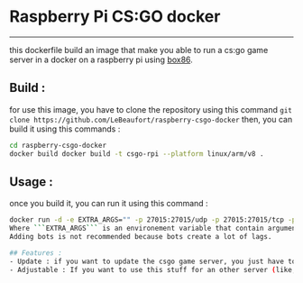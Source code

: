 # Raspberry Pi CS:GO docker
---
this dockerfile build an image that make you able to run a cs:go game server in a docker on a raspberry pi using [box86](https://github.com/anujdatar/box86-docker/).

## Build :
for use this image, you have to clone the repository using this command
```git clone https://github.com/LeBeaufort/raspberry-csgo-docker```
then, you can build it using this commands :
```sh
cd raspberry-csgo-docker
docker build docker build -t csgo-rpi --platform linux/arm/v8 .
```

## Usage :
once you build it, you can run it using this command :
```sh
docker run -d -e EXTRA_ARGS="" -p 27015:27015/udp -p 27015:27015/tcp -p 27020:27020/```
Where ```EXTRA_ARGS``` is an environement variable that contain arguments for the csgo game server, such as `+game_mode 0`, `+bot_quota 0` `+mapgroup mg_active`, etc.
Adding bots is not recommended because bots create a lot of lags.

## Features :
- Update : if you want to update the csgo game server, you just have to restart you container.
- Adjustable : If you want to use this stuff for an other server (like, TeamFortress 2 or Counter-Strike 2), you can modify the [steamcmd-script.txt](steamcmd-script.txt). For example if you want a game server for TeamFortress 2, replace this line `app_update 740 validate` to `app_update 232250 validate`. You can refer to this [valve page](https://developer.valvesoftware.com/wiki/Dedicated_Servers_List) for the entire list